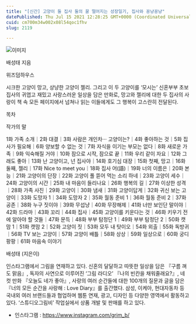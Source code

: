 ```yaml
---
title: "[신간] 고양이 둘 집사 둘의 꿀 떨어지는 성장일기, 집사와 꽁냥꽁냥"
datePublished: Thu Jul 15 2021 12:28:25 GMT+0000 (Coordinated Universal Time)
cuid: cm700m34w002x08l54qoc1fhv
slug: 2119

---
```



![이미지](https://cdn.hashnode.com/res/hashnode/image/upload/v1739250115696/fbffd0ee-f410-4b9e-b39f-050be1df17b5.jpeg)

배성태 지음

위즈덤하우스

시크한 고양이 망고, 상냥한 고양이 젤리. 그리고 이 두 고양이를 ‘모시는’ 신혼부부 초보 집사의 귀엽고 재밌고 사랑스러운 일상을 담은 만화로, 망고와 젤리에 대한 두 집사의 사랑이 책 속 모든 페이지에서 넘쳐나 읽는 이들에게도 그 행복이 고스란히 전달된다.

목차

작가의 말

1화 가족 소개｜2화 대결｜3화 사람은 개인차··· 고양이는?｜4화 좋아하는 것｜5화 집사가 필요해｜6화 양보할 수 없는 것｜7화 자식을 이기는 부모는 없다｜8화 새로운 가족｜9화 익숙해질 거야｜10화 잠으로 시작, 잠으로 끝｜11화 우리 같이 자요｜12화 그래도 좋아｜13화 난 고양이고, 넌 집사야｜14화 호기심 대장｜15화 첫째, 망고｜16화 둘째, 젤리｜17화 Nice to meet you｜18화 집사 어(語)｜19화 너의 이름은｜20화 본능｜21화 고양이의 단장｜22화 고양이 풀 뜯어 먹는 소리 하네｜23화 고양이 세수｜24화 고양이의 시간｜25화 내 마음이 들리나요｜26화 행복의 길｜27화 이상한 성격｜28화 가족 사진｜29화 고양이｜30화 냄새｜31화 고양이답게｜32화 귀신 보는 고양이｜33화 도망자 1｜34화 도망자 2｜35화 월동 준비 1｜36화 월동 준비 2｜37화 공존｜38화 누구 짓이야｜39화 무섭냥｜40화 무장해제｜41화 너만 보인단 말이야｜42화 드라마｜43화 꼬리｜44화 집사｜45화 고양이를 키운다는 것｜46화 키우기 전에 알아야 할 것들｜47화 문득｜48화 부부 탐정단 1｜49화 부부 탐정단 2｜50화 캣맘 1｜51화 캣맘 2｜52화 고양이 짓｜53화 모두 내 탓이오｜54화 외출｜55화 독방귀｜56화 TV 보는 고양이｜57화 고양이 배틀｜58화 상상｜59화 일상으로｜60화 궁디팡팡｜61화 마음속 이야기

배성태 (지은이)

인스타그램에서 그림을 연재하고 있다. 신혼의 달달하고 따뜻한 일상을 담은 『구름 껴도 맑음』, 독자의 사연으로 이루어진 ‘그림 라디오’ 『나의 빈칸을 채워줄래요?』, 네 컷 만화 『오늘도 네가 좋아』, 사랑의 여러 순간들에 대한 100개의 질문과 글을 담은 『너의 모든 순간을 사랑해 : Love Diary』를 출간했다. 삼성, 이케아, 현대자동차 등 국내외 여러 브랜드들과 협업하며 웹툰 연재, 광고, 디자인 등 다양한 영역에서 활동하고 있다. ‘스튜디오그림비’ 작업실에서 상품 개발 및 판매를 하고 있다.

- 인스타그램 : https://www.instagram.com/grim_b/